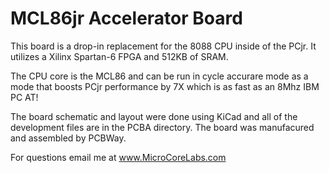 # MCL86jr Accelerator Board

This board is a drop-in replacement for the 8088 CPU inside of the PCjr.  It utilizes a Xilinx Spartan-6 FPGA and 512KB of SRAM.

The CPU core is the MCL86 and can be run in cycle accurare mode as a mode that boosts PCjr performance by 7X which is as fast as an 8Mhz IBM PC AT!

The board schematic and layout were done using KiCad and all of the development files are in the PCBA directory. The board was manufacured and assembled by PCBWay.


       
For questions email me at www.MicroCoreLabs.com
